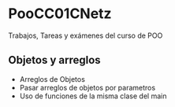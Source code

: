 # PooCC01CNetz
Trabajos, Tareas y exámenes del curso de POO


## Objetos y arreglos
- Arreglos de Objetos
- Pasar arreglos de objetos por parametros
- Uso de funciones de la misma clase del main